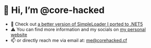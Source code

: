 # 👋 Hi, I’m @core-hacked

- 💞️ Check out [a better version of SimpleLoader I ported to .NET5](https://github.com/core-hacked/SimpleLoader-dotNet5-Port)
- ⚠️ You can find more information and my socials on [my personal website](https://corehacked.cf)
- 📫 or directly reach me via email at: me@corehacked.cf
